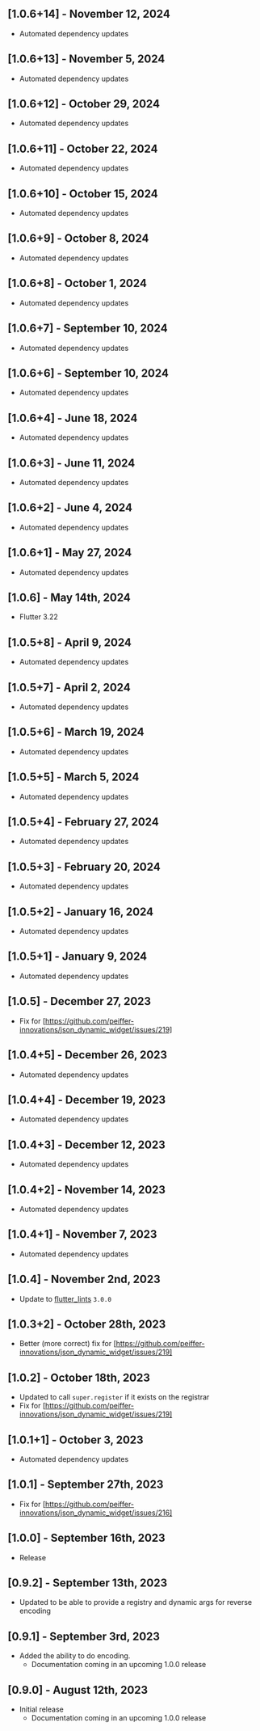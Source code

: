 ## [1.0.6+14] - November 12, 2024

* Automated dependency updates


## [1.0.6+13] - November 5, 2024

* Automated dependency updates


## [1.0.6+12] - October 29, 2024

* Automated dependency updates


## [1.0.6+11] - October 22, 2024

* Automated dependency updates


## [1.0.6+10] - October 15, 2024

* Automated dependency updates


## [1.0.6+9] - October 8, 2024

* Automated dependency updates


## [1.0.6+8] - October 1, 2024

* Automated dependency updates


## [1.0.6+7] - September 10, 2024

* Automated dependency updates


## [1.0.6+6] - September 10, 2024

* Automated dependency updates


## [1.0.6+4] - June 18, 2024

* Automated dependency updates


## [1.0.6+3] - June 11, 2024

* Automated dependency updates


## [1.0.6+2] - June 4, 2024

* Automated dependency updates


## [1.0.6+1] - May 27, 2024

* Automated dependency updates


## [1.0.6] - May 14th, 2024

* Flutter 3.22


## [1.0.5+8] - April 9, 2024

* Automated dependency updates


## [1.0.5+7] - April 2, 2024

* Automated dependency updates


## [1.0.5+6] - March 19, 2024

* Automated dependency updates


## [1.0.5+5] - March 5, 2024

* Automated dependency updates


## [1.0.5+4] - February 27, 2024

* Automated dependency updates


## [1.0.5+3] - February 20, 2024

* Automated dependency updates


## [1.0.5+2] - January 16, 2024

* Automated dependency updates


## [1.0.5+1] - January 9, 2024

* Automated dependency updates


## [1.0.5] - December 27, 2023

* Fix for [https://github.com/peiffer-innovations/json_dynamic_widget/issues/219]

## [1.0.4+5] - December 26, 2023

* Automated dependency updates


## [1.0.4+4] - December 19, 2023

* Automated dependency updates


## [1.0.4+3] - December 12, 2023

* Automated dependency updates


## [1.0.4+2] - November 14, 2023

* Automated dependency updates


## [1.0.4+1] - November 7, 2023

* Automated dependency updates


## [1.0.4] - November 2nd, 2023

* Update to [flutter_lints](https://pub.dev/packages/flutter_lints) `3.0.0`


## [1.0.3+2] - October 28th, 2023

* Better (more correct) fix for [https://github.com/peiffer-innovations/json_dynamic_widget/issues/219]


## [1.0.2] - October 18th, 2023

* Updated to call `super.register` if it exists on the registrar
* Fix for [https://github.com/peiffer-innovations/json_dynamic_widget/issues/219]


## [1.0.1+1] - October 3, 2023

* Automated dependency updates


## [1.0.1] - September 27th, 2023

* Fix for [https://github.com/peiffer-innovations/json_dynamic_widget/issues/216]

## [1.0.0] - September 16th, 2023

* Release

## [0.9.2] - September 13th, 2023

* Updated to be able to provide a registry and dynamic args for reverse encoding

## [0.9.1] - September 3rd, 2023

* Added the ability to do encoding.
    * Documentation coming in an upcoming 1.0.0 release

## [0.9.0] - August 12th, 2023

* Initial release
    * Documentation coming in an upcoming 1.0.0 release
